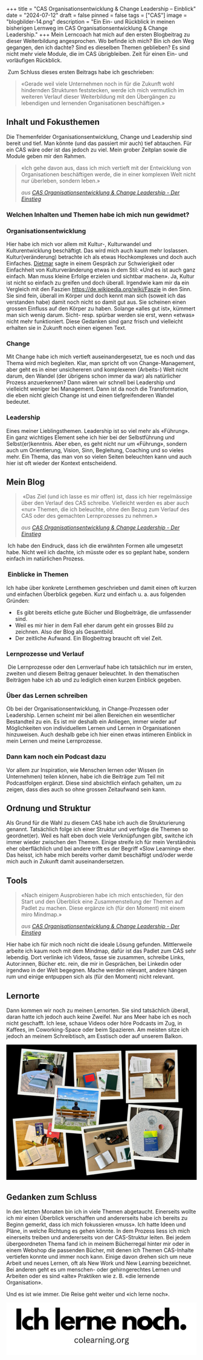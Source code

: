 +++
title = "CAS Organisationsentwicklung & Change Leadership – Einblick"
date = "2024-07-12"
draft = false
pinned = false
tags = ["CAS"]
image = "blogbilder-14.png"
description = "Ein Ein- und Rückblick in meinen bisherigen Lernweg im CAS Organisationsentwicklung & Change Leadership."
+++
Mein Lerncoach hat mich auf den ersten Blogbeitrag zu dieser Weiterbildung angesprochen. Wo befinde ich mich? Bin ich den Weg gegangen, den ich dachte? Sind es dieselben Themen geblieben? Es sind nicht mehr viele Module, die im CAS übrigbleiben. Zeit für einen Ein- und vorläufigen Rückblick.

 Zum Schluss dieses ersten Beitrags habe ich geschrieben: 

> «Gerade weil viele Unternehmen noch in für die Zukunft wohl hindernden Strukturen feststecken, werde ich mich vermutlich im weiteren Verlauf dieser Weiterbildung mit den Übergängen zu lebendigen und lernenden Organisationen beschäftigen.»

## Inhalt und Fokusthemen 

Die Themenfelder Organisationsentwicklung, Change und Leadership sind bereit und tief. Man könnte (und das passiert mir auch) tief abtauchen. Für ein CAS wäre oder ist das jedoch zu viel. Mein grober Zeitplan sowie die Module geben mir den Rahmen. 

> «Ich gehe davon aus, dass ich mich vertieft mit der Entwicklung von Organisationen beschäftigen werde, die in einer komplexen Welt nicht nur überleben, sondern leben.»
>
> *aus [CAS Organisationsentwicklung & Change Leadership - Der Einstieg](https://www.bensblog.ch/cas_organisationsentwicklung_change_leadership_dereinstieg/)*

### Welchen Inhalten und Themen habe ich mich nun gewidmet?

### Organisationsentwicklung

Hier habe ich mich vor allem mit Kultur-, Kulturwandel und Kulturentwicklung beschäftigt. Das wird mich auch kaum mehr loslassen. Kultur(veränderung) betrachte ich als etwas Hochkomplexes und doch auch Einfaches. [Dietmar](https://ikf.ch/de/institut/prof-dr-dietmar-treichel) sagte in einem Gespräch zur Schwierigkeit oder Einfachheit von Kulturveränderung etwas in dem Stil: «Und es ist auch ganz einfach. Man muss kleine Erfolge erzielen und sichtbar machen». Ja, Kultur ist nicht so einfach zu greifen und doch überall. Irgendwie kam mir da ein Vergleich mit den Faszien <https://de.wikipedia.org/wiki/Faszie> in den Sinn. Sie sind fein, überall im Körper und doch kennt man sich (soweit ich das verstanden habe) damit noch nicht so damit gut aus. Sie scheinen einen grossen Einfluss auf den Körper zu haben. Solange «alles gut ist», kümmert man sich wenig darum. Sicht- resp. spürbar werden sie erst, wenn «etwas» nicht mehr funktioniert. Diese Gedanken sind ganz frisch und vielleicht erhalten sie in Zukunft noch einen eigenen Text. 

### Change

Mit Change habe ich mich vertieft auseinandergesetzt, tue es noch und das Thema wird mich begleiten. Klar, man spricht oft von Change-Management, aber geht es in einer unsichereren und komplexeren (Arbeits-) Welt nicht darum, den Wandel (der übrigens schon immer da war) als natürlicher Prozess anzuerkennen? Dann wären wir schnell bei Leadership und vielleicht weniger bei Management. Dann ist da noch die Transformation, die eben nicht gleich Change ist und einen tiefgreifenderen Wandel bedeutet. 

### Leadership

Eines meiner Lieblingsthemen. Leadership ist so viel mehr als «Führung». Ein ganz wichtiges Element sehe ich hier bei der Selbstführung und Selbst(er)kenntnis. Aber eben, es geht nicht nur um «Führung», sondern auch um Orientierung, Vision, Sinn, Begleitung, Coaching und so vieles mehr. Ein Thema, das man von so vielen Seiten beleuchten kann und auch hier ist oft wieder der Kontext entscheidend. 

## Mein Blog

>  «Das Ziel (und ich lasse es mir offen) ist, dass ich hier regelmässige über den Verlauf des CAS schreibe. Vielleicht werden es aber auch «nur» Themen, die ich beleuchte, ohne den Bezug zum Verlauf des CAS oder des gemachten Lernprozesses zu nehmen.»
>
> *aus [CAS Organisationsentwicklung & Change Leadership - Der Einstieg](https://www.bensblog.ch/cas_organisationsentwicklung_change_leadership_dereinstieg/)*

 Ich habe den Eindruck, dass ich die erwähnten Formen alle umgesetzt habe. Nicht weil ich dachte, ich müsste oder es so geplant habe, sondern einfach im natürlichen Prozess. 

###  Einblicke in Themen

Ich habe über konkrete Lernthemen geschrieben und damit einen oft kurzen und einfachen Überblick gegeben. Kurz und einfach u. a. aus folgenden Gründen:

*  Es gibt bereits etliche gute Bücher und Blogbeiträge, die umfassender sind.
* Weil es mir hier in dem Fall eher darum geht ein grosses Bild zu zeichnen. Also der Blog als Gesamtbild.
* Der zeitliche Aufwand. Ein Blogbeitrag braucht oft viel Zeit.

### Lernprozesse und Verlauf

 Die Lernprozesse oder den Lernverlauf habe ich tatsächlich nur im ersten, zweiten und diesem Beitrag genauer beleuchtet. In den thematischen Beiträgen habe ich ab und zu lediglich einen kurzen Einblick gegeben. 

### Über das Lernen schreiben

Ob bei der Organisationsentwicklung, in Change-Prozessen oder Leadership. Lernen scheint mir bei allen Bereichen ein wesentlicher Bestandteil zu ein. Es ist mir deshalb ein Anliegen, immer wieder auf Möglichkeiten von individuellem Lernen und Lernen in Organisationen hinzuweisen. Auch deshalb gebe ich hier einen etwas intimeren Einblick in mein Lernen und meine Lernprozesse. 

### Dann kam noch ein Podcast dazu

Vor allem zur Inspiration, wie Menschen lernen oder Wissen (in Unternehmen) teilen können, habe ich die Beiträge zum Teil mit Podcastfolgen ergänzt. Diese sind absichtlich einfach gehalten, um zu zeigen, dass dies auch so ohne grossen Zeitaufwand sein kann. 

<script class="podigee-podcast-player" src="https://player.podigee-cdn.net/podcast-player/javascripts/podigee-podcast-player.js" data-configuration="https://entwicklungsfreiraum-siebenminuten.podigee.io/embed?context=external"></script>

## Ordnung und Struktur

Als Grund für die Wahl zu diesem CAS habe ich auch die Strukturierung genannt. Tatsächlich folge ich einer Struktur und verfolge die Themen so geordnet(er). Weil es halt eben doch viele Verknüpfungen gibt, switche ich immer wieder zwischen den Themen. Einige streife ich für mein Verständnis eher oberflächlich und bei andere trifft es der Begriff «Slow Learning» eher. Das heisst, ich habe mich bereits vorher damit beschäftigt und/oder werde mich auch in Zukunft damit auseinandersetzen. 

## Tools

> «Nach einigem Ausprobieren habe ich mich entschieden, für den Start und den Überblick eine Zusammenstellung der Themen auf Padlet zu machen. Diese ergänze ich (für den Moment) mit einem miro Mindmap.»
>
> *aus [CAS Organisationsentwicklung & Change Leadership - Der Einstieg](https://www.bensblog.ch/cas_organisationsentwicklung_change_leadership_dereinstieg/)*

Hier habe ich für mich noch nicht die ideale Lösung gefunden. Mittlerweile arbeite ich kaum noch mit dem Mindmap, dafür ist das Padlet zum CAS sehr lebendig. Dort verlinke ich Videos, fasse sie zusammen, schreibe Links, Autor:innen, Bücher etc. rein, die mir in Gesprächen, bei Linkedin oder irgendwo in der Welt begegnen. Mache werden relevant, andere hängen rum und einige entpuppen sich als (für den Moment) nicht relevant. 

## Lernorte 

Dann kommen wir noch zu meinen Lernorten. Sie sind tatsächlich überall, daran hatte ich jedoch auch keine Zweifel. Nur ans Meer habe ich es noch nicht geschafft. Ich lese, schaue Videos oder höre Podcasts im Zug, in Kaffees, im Coworking-Space oder beim Spazieren. Am meisten sitze ich jedoch an meinem Schreibtisch, am Esstisch oder auf unserem Balkon. 

![](lernorte.jpg)

## Gedanken zum Schluss

In den letzten Monaten bin ich in viele Themen abgetaucht. Einerseits wollte ich mir einen Überblick verschaffen und andererseits habe ich bereits zu Beginn gemerkt, dass ich mich fokussieren «muss». Ich hatte Ideen und Pläne, in welche Richtung es gehen könnte. In dem Prozess liess ich mich einerseits treiben und andererseits von der CAS-Struktur leiten. Bei jedem übergeordneten Thema fand ich in meinem Bücherregal hinter mir oder in einem Webshop die passenden Bücher, mit denen ich Themen CAS-Inhalte vertiefen konnte und immer noch kann. Einige davon drehen sich um neue Arbeit und neues Lernen, oft als New Work und New Learning bezeichnet. Bei anderen geht es um menschen- oder gehirngerechtes Lernen und Arbeiten oder es sind «alte» Praktiken wie z. B. «die lernende Organisation». 

Und es ist wie immer. Die Reise geht weiter und «ich lerne noch».

![](ich-lerne-noch-11x3cm-black.png)